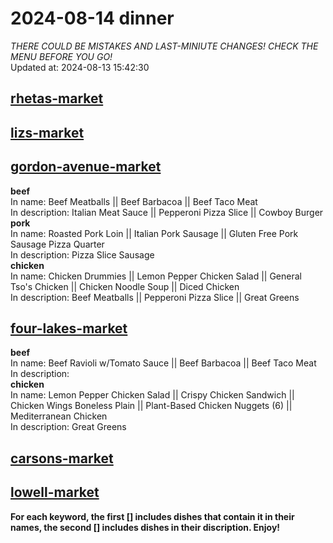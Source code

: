 # 2024-08-14 dinner  
*THERE COULD BE MISTAKES AND LAST-MINIUTE CHANGES! CHECK THE MENU BEFORE YOU GO!*  
Updated at: 2024-08-13 15:42:30  
## [rhetas-market](https://wisc-housingdining.nutrislice.com/menu/rhetas-market/dinner/2024-08-14)  
## [lizs-market](https://wisc-housingdining.nutrislice.com/menu/lizs-market/dinner/2024-08-14)  
## [gordon-avenue-market](https://wisc-housingdining.nutrislice.com/menu/gordon-avenue-market/dinner/2024-08-14)  
**beef**  
In name: Beef Meatballs || Beef Barbacoa || Beef Taco Meat  
In description: Italian Meat Sauce || Pepperoni Pizza Slice || Cowboy Burger  
**pork**  
In name: Roasted Pork Loin || Italian Pork Sausage || Gluten Free Pork Sausage Pizza Quarter  
In description: Pizza Slice Sausage  
**chicken**  
In name: Chicken Drummies || Lemon Pepper Chicken Salad || General Tso's Chicken || Chicken Noodle Soup || Diced Chicken  
In description: Beef Meatballs || Pepperoni Pizza Slice || Great Greens  
## [four-lakes-market](https://wisc-housingdining.nutrislice.com/menu/four-lakes-market/dinner/2024-08-14)  
**beef**  
In name: Beef Ravioli w/Tomato Sauce || Beef Barbacoa || Beef Taco Meat  
In description:   
**chicken**  
In name: Lemon Pepper Chicken Salad || Crispy Chicken Sandwich || Chicken Wings Boneless Plain || Plant-Based Chicken Nuggets (6) || Mediterranean Chicken  
In description: Great Greens  
## [carsons-market](https://wisc-housingdining.nutrislice.com/menu/carsons-market/dinner/2024-08-14)  
## [lowell-market](https://wisc-housingdining.nutrislice.com/menu/lowell-market/dinner/2024-08-14)  
  
**For each keyword, the first [] includes dishes that contain it in their names, the second [] includes dishes in their discription. Enjoy!**  
